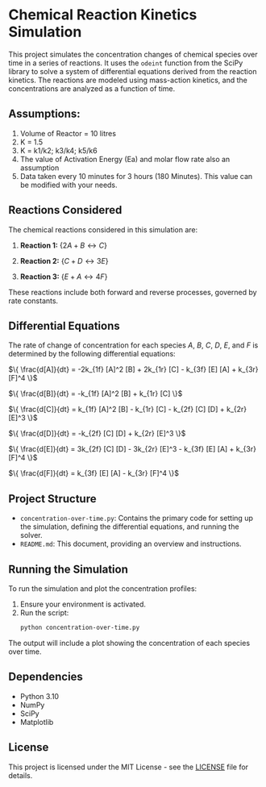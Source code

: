 # Chemical Reaction Kinetics Simulation

This project simulates the concentration changes of chemical species over time in a series of reactions. It uses the `odeint` function from the SciPy library to solve a system of differential equations derived from the reaction kinetics. The reactions are modeled using mass-action kinetics, and the concentrations are analyzed as a function of time.

## Assumptions:
1. Volume of Reactor = 10 litres
2. K = 1.5
3. K = k1/k2; k3/k4; k5/k6
4. The value of Activation Energy (Ea) and molar flow rate also an assumption
5. Data taken every 10 minutes for 3 hours (180 Minutes). This value can be modified with your needs.

## Reactions Considered

The chemical reactions considered in this simulation are:

1. **Reaction 1:**
   $\{
   2A + B \leftrightarrow C
   \}$

2. **Reaction 2:**
   $\{
   C + D \leftrightarrow 3E
   \}$

3. **Reaction 3:**
   $\{
   E + A \leftrightarrow 4F
   \}$

These reactions include both forward and reverse processes, governed by rate constants.

## Differential Equations

The rate of change of concentration for each species _A_, _B_, _C_, _D_, _E_, and _F_ is determined by the following differential equations:

$\{
\frac{d[A]}{dt} = -2k_{1f} [A]^2 [B] + 2k_{1r} [C] - k_{3f} [E] [A] + k_{3r} [F]^4
\}$

$\{
\frac{d[B]}{dt} = -k_{1f} [A]^2 [B] + k_{1r} [C]
\}$

$\{
\frac{d[C]}{dt} = k_{1f} [A]^2 [B] - k_{1r} [C] - k_{2f} [C] [D] + k_{2r} [E]^3
\}$

$\{
\frac{d[D]}{dt} = -k_{2f} [C] [D] + k_{2r} [E]^3
\}$

$\{
\frac{d[E]}{dt} = 3k_{2f} [C] [D] - 3k_{2r} [E]^3 - k_{3f} [E] [A] + k_{3r} [F]^4
\}$

$\{
\frac{d[F]}{dt} = k_{3f} [E] [A] - k_{3r} [F]^4
\}$

## Project Structure

- `concentration-over-time.py`: Contains the primary code for setting up the simulation, defining the differential equations, and running the solver.
- `README.md`: This document, providing an overview and instructions.

## Running the Simulation

To run the simulation and plot the concentration profiles:

1. Ensure your environment is activated.
2. Run the script:
   ```sh
   python concentration-over-time.py
   ```

The output will include a plot showing the concentration of each species over time.

## Dependencies

- Python 3.10
- NumPy
- SciPy
- Matplotlib

## License

This project is licensed under the MIT License - see the [LICENSE](LICENSE) file for details.
